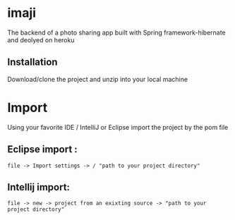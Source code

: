 # imaji
The backend of a photo sharing app built with Spring framework-hibernate and deolyed on heroku

## Installation 
Download/clone the project and unzip into your local machine

# Import
Using your favorite IDE / IntelliJ or Eclipse
import the project by the pom file

## Eclipse import :
`file -> Import settings -> / "path to your project directory" `

## Intellij import:
`file -> new -> project from an exixting source -> "path to your project directory"`
